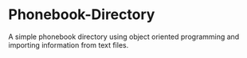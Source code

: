 # Phonebook-Directory
A simple phonebook directory using object oriented programming and importing information from text files. 
